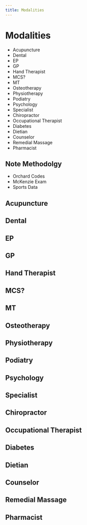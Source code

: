 ```yaml
---
title: Modalities
---
```


# Modalities

- Acupuncture
- Dental
- EP
- GP
- Hand Therapist
- MCS?
- MT
- Osteotherapy
- Physiotherapy
- Podiatry
- Psychology
- Specialist
- Chiropractor
- Occupational Therapist
- Diabetes
- Dietian
- Counselor
- Remedial Massage
- Pharmacist

## Note Methodolgy

- Orchard Codes
- McKenzie Exam
- Sports Data

## Acupuncture

## Dental

## EP

## GP

## Hand Therapist

## MCS?

## MT

## Osteotherapy

## Physiotherapy

## Podiatry

## Psychology

## Specialist

## Chiropractor

## Occupational Therapist

## Diabetes

## Dietian

## Counselor

## Remedial Massage

## Pharmacist
